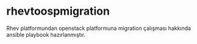 # rhevtoospmigration
Rhev platformundan openstack platformuna migration çalışması hakkında ansible playbook hazırlanmıştır.
